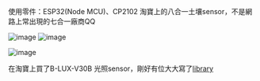 使用零件：ESP32(Node MCU)、CP2102
淘寶上的八合一土壤sensor，不是網路上常出現的七合一廠商QQ

![image](https://github.com/hsuan619/getSoil/assets/100425158/54aadc42-2a51-467a-b477-e119711bb8ca)
![image](https://github.com/hsuan619/getSoil/assets/100425158/42c240b3-6781-4730-94f0-99b0087ab0c6)

![image](https://github.com/hsuan619/getSoil/assets/100425158/83bb306f-d72b-44aa-9142-d3d0ad18c3f6)

在淘寶上買了B-LUX-V30B 光照sensor，剛好有位大大寫了[library](https://github.com/dl1109783/B-LUX-V30B)
